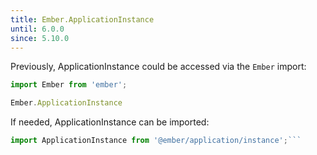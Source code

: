 ```yaml
---
title: Ember.ApplicationInstance
until: 6.0.0
since: 5.10.0
---
```



Previously, ApplicationInstance could be accessed via the `Ember` import:
```js
import Ember from 'ember';

Ember.ApplicationInstance
```

 If needed, ApplicationInstance can be imported:
```js
import ApplicationInstance from '@ember/application/instance';```
